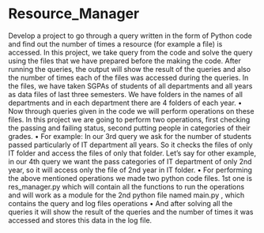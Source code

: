 # Resource_Manager
Develop a project to go through a query written in the form of Python code and find out the number of times a resource (for example a file) is accessed.
In this project, we take query from the code and solve the query using the files that we have prepared before the making the code. After running the queries, the output will show the result of the queries and also the number of times each of the files was accessed during the queries.
In the files, we have taken SGPAs of students of all departments and all years as data files of last three semesters. We have folders in the names of all departments and in each department there are 4 folders of each year.
• Now through queries given in the code we will perform operations on these files. In this project we are going to perform two operations, first checking the passing and failing status, second putting people in categories of their grades.
• For example: In our 3rd query we ask for the number of students passed particularly of IT department all years. So it checks the files of only IT folder and access the files of only that folder. Let’s say for other example, in our 4th query we want the pass categories of IT department of only 2nd year, so it will access only the file of 2nd year in IT folder.
• For performing the above mentioned operations we made two python code files. 1st one is res_manager.py which will contain all the functions to run the operations and will work as a module for the 2nd python file named main.py , which contains the query and log files operations
• And after solving all the queries it will show the result of the queries and the number of times it was accessed and stores this data in the log file.
